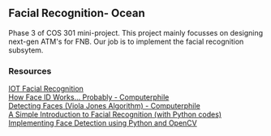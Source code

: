 ## Facial Recognition- Ocean

Phase 3 of COS 301 mini-project. This project mainly focusses on designing next-gen ATM's for FNB.
Our job is to implement the facial recognition subsytem. 

### Resources

[IOT Facial Recognition](https://us.norton.com/internetsecurity-iot-how-facial-recognition-software-works.html)  
[How Face ID Works... Probably - Computerphile](https://youtu.be/mwTaISbA87A)  
[Detecting Faces (Viola Jones Algorithm) - Computerphile](https://www.youtube.com/watch?v=uEJ71VlUmMQ&t=48s)  
[A Simple Introduction to Facial Recognition (with Python codes)](https://www.analyticsvidhya.com/blog/2018/08/a-simple-introduction-to-facial-recognition-with-python-codes/)  
[Implementing Face Detection using Python and OpenCV](https://medium.com/analytics-vidhya/how-to-build-a-face-detection-model-in-python-8dc9cecadfe9)  
